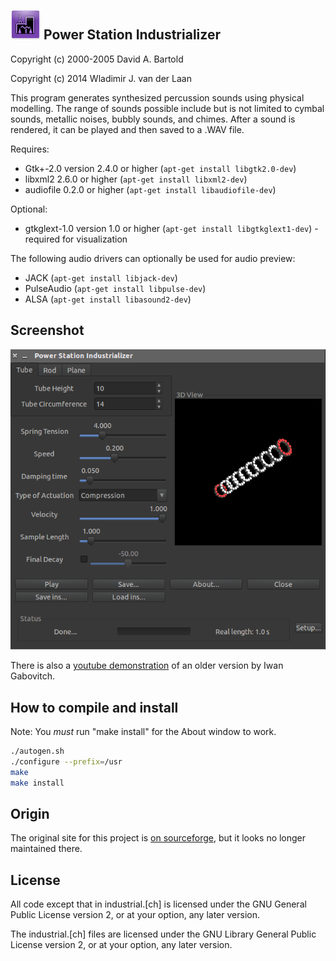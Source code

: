 ![icon](doc/readme-images/icon.png) Power Station Industrializer
-----------------------------

Copyright (c) 2000-2005 David A. Bartold

Copyright (c) 2014 Wladimir J. van der Laan

This program generates synthesized percussion sounds using physical modelling.
The range of sounds possible include but is not limited to cymbal sounds,
metallic noises, bubbly sounds, and chimes.  After a sound is rendered, it
can be played and then saved to a .WAV file.

Requires:

  * Gtk+-2.0 version 2.4.0 or higher
    (`apt-get install libgtk2.0-dev`)
  * libxml2 2.6.0 or higher
    (`apt-get install libxml2-dev`)
  * audiofile 0.2.0 or higher
    (`apt-get install libaudiofile-dev`)

Optional:

  * gtkglext-1.0 version 1.0 or higher
    (`apt-get install libgtkglext1-dev`) - required for visualization

The following audio drivers can optionally be used for audio preview:

  * JACK
    (`apt-get install libjack-dev`)
  * PulseAudio
    (`apt-get install libpulse-dev`)
  * ALSA
    (`apt-get install libasound2-dev`)

Screenshot
-----------
![screenshot](doc/readme-images/screenshot.png)

There is also a [youtube demonstration](http://qubodup.wordpress.com/2012/01/25/boiing-chiing-diing-psindustrializer-generates-metal-sounds/) of an older version
by Iwan Gabovitch.

How to compile and install
---------------------------

Note: You *must* run "make install" for the About window to work.

```bash
./autogen.sh
./configure --prefix=/usr
make
make install
```

Origin
-------
The original site for this project is [on sourceforge](https://sourceforge.net/projects/industrializer/), but
it looks no longer maintained there.

License
--------

All code except that in industrial.[ch] is licensed under the GNU General
Public License version 2, or at your option, any later version.

The industrial.[ch] files are licensed under the GNU Library General
Public License version 2, or at your option, any later version.

